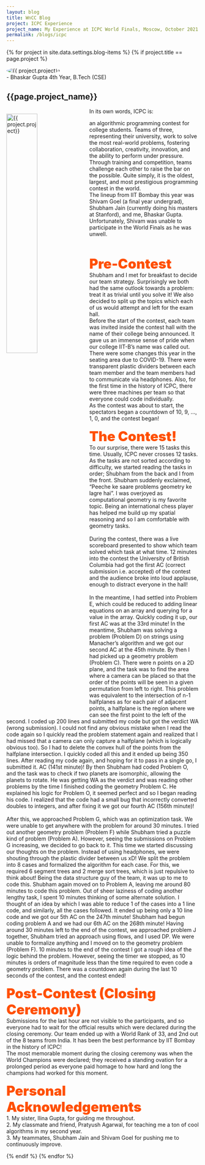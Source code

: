 ```yaml
---
layout: blog
title: WnCC Blog
project: ICPC Experience
project_name: My Experience at ICPC World Finals, Moscow, October 2021 
permalink: /blogs/icpc
---
```



{% for project in site.data.settings.blog-items %}
{% if project.title == page.project %}
<p>
<div class = "d-flex justify-content-center blog-info">
<img src="{{ site.baseurl }}/{{ project.author_image }}" alt="{{ project.project}}" id = "circular-author" style = "border-radius: 50%;">
<div class = "author-details m-5">- Bhaskar Gupta
 4th Year, B.Tech (CSE)
 </div>
<h2 class="display1 m-3 p-3 text-center blog-col flex-fill ">{{page.project_name}}</h2>
</div>
</p>
<div>
    <img src="{{ site.baseurl }}/{{ project.image }}"  width = "40%" height="auto"  alt="{{ project.project}}" class="border rounded" style = "float: left; margin-top: 3%; margin-right: 3%">
</div>

<p class = "blog-content">In its own words, ICPC is:
<br>

an algorithmic programming contest for college students. Teams of three, representing their university, work to solve the most real-world problems, fostering collaboration, creativity, innovation, and the ability to perform under pressure. Through training and competition, teams challenge each other to raise the bar on the possible. Quite simply, it is the oldest, largest, and most prestigious programming contest in the world.
<br>
The lineup from IIT Bombay this year was Shivam Goel (a final year undergrad), Shubham Jain (currently doing his masters at Stanford), and me, Bhaskar Gupta. Unfortunately, Shivam was unable to participate in the World Finals as he was unwell.

<br>
<br>
<span style = "font-weight: 900; color: #ff4f00; font-size: 35px">Pre-Contest</span>
<br>
Shubham and I met for breakfast to decide our team strategy. Surprisingly we both had the same outlook towards a problem: treat it as trivial until you solve it! We also decided to split up the topics which each of us would attempt and left for the exam hall. 
<br>
Before the start of the contest, each team was invited inside the contest hall with the name of their college being announced. It gave us an immense sense of pride when our college IIT-B’s name was called out. There were some changes this year in the seating area due to COVID-19. There were transparent plastic dividers between each team member and the team members had to communicate via headphones. Also, for the first time in the history of ICPC, there were three machines per team so that everyone could code individually. 
<br>
As the contest was about to start, the spectators began a countdown of 10, 9, …, 1, 0, and the contest began!
<br>
<br>
<span style = "font-weight: 900; color: #ff4f00; font-size: 35px">The Contest!</span>
<br>
To our surprise, there were 15 tasks this time. Usually, ICPC never crosses 12 tasks. As the tasks are not sorted according to difficulty, we started reading the tasks in order; Shubham from the back and I from the front. Shubham suddenly exclaimed, “Peeche ke saare problems geometry ke lagre hai”. I was overjoyed as computational geometry is my favorite topic. Being an international chess player has helped me build up my spatial reasoning and so I am comfortable with geometry tasks. 
<br><br>
During the contest, there was a live scoreboard presented to show which team solved which task at what time. 12 minutes into the contest the University of British Columbia had got the first AC (correct submission i.e. accepted) of the contest and the audience broke into loud applause, enough to distract everyone in the hall! 
<br><br>
In the meantime, I had settled into Problem E, which could be reduced to adding linear equations on an array and querying for a value in the array. Quickly coding it up, our first AC was at the 33rd minute! In the meantime, Shubham was solving a problem (Problem D) on strings using Manacher’s algorithm and we got our second AC at the 45th minute. By then I had picked up a geometry problem (Problem C). There were n points on a 2D plane, and the task was to find the area where a camera can be placed so that the order of the points will be seen in a given permutation from left to right. This problem was equivalent to the intersection of n-1 halfplanes as for each pair of adjacent points, a halfplane is the region where we can see the first point to the left of the second. I coded up 200 lines and submitted my code but got the verdict WA (wrong submission). I could not find any obvious mistake when I read the code again so I quickly read the problem statement again and realized that I had missed that a camera can only capture a halfplane (which is logically obvious too). So I had to delete the convex hull of the points from the halfplane intersection. I quickly coded all this and it ended up being 350 lines. After reading my code again, and hoping for it to pass in a single go, I submitted it. AC (141st minute)! By then Shubham had coded Problem O, and the task was to check if two planets are isomorphic, allowing the planets to rotate. He was getting WA as the verdict and was reading other problems by the time I finished coding the geometry Problem C. He explained his logic for Problem O, it seemed perfect and so I began reading his code. I realized that the code had a small bug that incorrectly converted doubles to integers, and after fixing it we got our fourth AC (156th minute)!
<br><br>
After this, we approached Problem G, which was an optimization task. We were unable to get anywhere with the problem for around 30 minutes. I tried out another geometry problem (Problem F) while Shubham tried a puzzle kind of problem (Problem A). However, seeing the submissions on Problem G increasing, we decided to go back to it. This time we started discussing our thoughts on the problem. Instead of using headphones, we were shouting through the plastic divider between us xD! We split the problem into 8 cases and formalized the algorithm for each case. For this, we required 6 segment trees and 2 merge sort trees, which is just repulsive to think about! Being the data structure guy of the team, it was up to me to code this. Shubham again moved on to Problem A, leaving me around 80 minutes to code this problem. Out of sheer laziness of coding another lengthy task, I spent 10 minutes thinking of some alternate solution. I thought of an idea by which I was able to reduce 1 of the cases into a 1 line code, and similarly, all the cases followed. It ended up being only a 10 line code and we got our 5th AC on the 247th minute! Shubham had begun coding problem A and we had our 6th AC on the 268th minute! Having around 30 minutes left to the end of the contest, we approached problem J together, Shubham tried an approach using flows, and I used DP. We were unable to formalize anything and I moved on to the geometry problem (Problem F). 10 minutes to the end of the contest I got a rough idea of the logic behind the problem. However, seeing the timer we stopped, as 10 minutes is orders of magnitude less than the time required to even code a geometry problem. There was a countdown again during the last 10 seconds of the contest, and the contest ended! 
<br>
<br>
<span style = "font-weight: 900; color: #ff4f00; font-size: 35px">Post-Contest (Closing Ceremony) </span>
<br>
Submissions for the last hour are not visible to the participants, and so everyone had to wait for the official results which were declared during the closing ceremony. Our team ended up with a World Rank of 33, and 2nd out of the 8 teams from India. It has been the best performance by IIT Bombay in the history of ICPC! 
<br>
The most memorable moment during the closing ceremony was when the World Champions were declared; they received a standing ovation for a prolonged period as everyone paid homage to how hard and long the champions had worked for this moment.
<br>
<br>
<span style = "font-weight: 900; color: #ff4f00; font-size: 35px">Personal Acknowledgements</span>
<br>
1. My sister, Ilina Gupta, for guiding me throughout.<br>
2. My classmate and friend, Pratyush Agarwal, for teaching me a ton of cool algorithms in my second year.<br>
3. My teammates, Shubham Jain and Shivam Goel for pushing me to continuously improve.
</p>

    

{% endif %}
{% endfor %}
